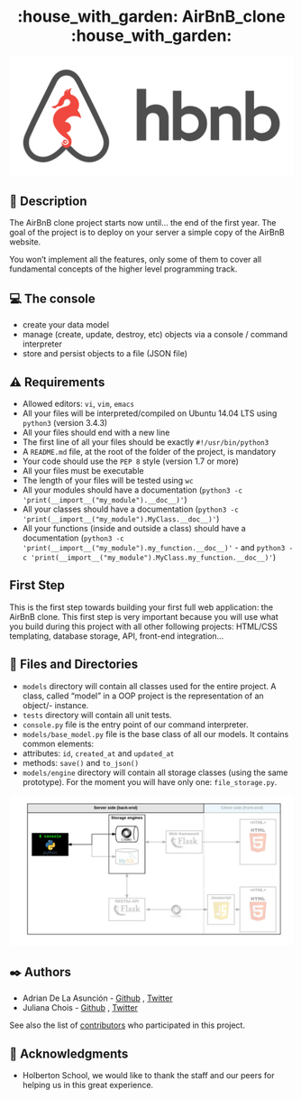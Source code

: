 <h1 align="center">:house_with_garden: AirBnB_clone :house_with_garden:</h1>

![logo](img/hbnb.png)

## :page_with_curl: Description

The AirBnB clone project starts now until… the end of the first year. The goal of the project is to deploy on your server a simple copy of the AirBnB website.

You won’t implement all the features, only some of them to cover all fundamental concepts of the higher level programming track.

## :computer: The console

- create your data model
- manage (create, update, destroy, etc) objects via a console / command interpreter
- store and persist objects to a file (JSON file)

## :warning: Requirements

- Allowed editors: ```vi```, ```vim```, ```emacs```
- All your files will be interpreted/compiled on Ubuntu 14.04 LTS using ```python3``` (version 3.4.3)
- All your files should end with a new line
- The first line of all your files should be exactly ```#!/usr/bin/python3```
- A ```README.md``` file, at the root of the folder of the project, is mandatory
- Your code should use the ```PEP 8``` style (version 1.7 or more)
- All your files must be executable
- The length of your files will be tested using ```wc```
- All your modules should have a documentation (```python3 -c 'print(__import__("my_module").__doc__)'```)
- All your classes should have a documentation (```python3 -c 'print(__import__("my_module").MyClass.__doc__)'```)
- All your functions (inside and outside a class) should have a documentation (```python3 -c 'print(__import__("my_module").my_function.__doc__)'``` - and ```python3 -c 'print(__import__("my_module").MyClass.my_function.__doc__)'```)

## First Step

This is the first step towards building your first full web application: the AirBnB clone. This first step is very important because you will use what you build during this project with all other following projects: HTML/CSS templating, database storage, API, front-end integration…

## :file_folder: Files and Directories

- ```models``` directory will contain all classes used for the entire project. A class, called “model” in a OOP project is the representation of an object/- instance.
- ```tests``` directory will contain all unit tests.
- ```console.py``` file is the entry point of our command interpreter.
- ```models/base_model.py``` file is the base class of all our models. It contains common elements:
- attributes: ```id```, ```created_at``` and ```updated_at```
- methods: ```save()``` and ```to_json()```
- ```models/engine``` directory will contain all storage classes (using the same prototype). For the moment you will have only one: ```file_storage.py```.

![Error](img/console.png)

## :black_nib: Authors

- Adrian De La Asunción - [Github](https://github.com/AdrianDel07) , [Twitter](https://twitter.com/AdrianDeLaAsun1)
- Juliana Chois - [Github](https://github.com/julianachois) , [Twitter](https://twitter.com/julianachois)

See also the list of [contributors](https://github.com/jchois/AirBnB_clone/graphs/contributors) who participated in this project.

## :triangular_flag_on_post: Acknowledgments

- Holberton School, we would like to thank the staff and our peers for helping us in this great experience.